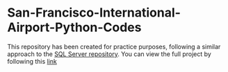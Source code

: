 # San-Francisco-International-Airport-Python-Codes

This repository has been created for practice purposes, following a similar approach to the <a href="https://github.com/MouadMh/San-Francisco-International-Airport-SQL-Codes/tree/main">SQL Server repository</a>. You can view the full project by following this <a href="https://mouadmh.github.io/Portfolio.github.io/Projects/Data_Analysis_of_San_Francisco_International_Airport/index.html">link</a>
